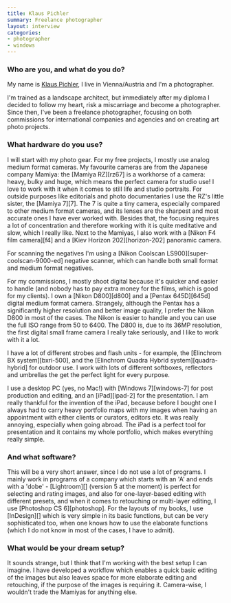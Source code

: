 ```yaml
---
title: Klaus Pichler
summary: Freelance photographer
layout: interview
categories:
- photographer
- windows
---
```


### Who are you, and what do you do?

My name is [Klaus Pichler](http://www.kpic.at/ "Klaus' website."), I live in Vienna/Austria and I'm a photographer. 

I'm trained as a landscape architect, but immediately after my diploma I decided to follow my heart, risk a miscarriage and become a photographer. Since then, I've been a freelance photographer, focusing on both commissions for international companies and agencies and on creating art photo projects.

### What hardware do you use?

I will start with my photo gear. For my free projects, I mostly use analog medium format cameras. My favourite cameras are from the Japanese company Mamiya: the [Mamiya RZ][rz67] is a workhorse of a camera: heavy, bulky and huge, which means the perfect camera for studio use! I love to work with it when it comes to still life and studio portraits. For outside purposes like editorials and photo documentaries I use the RZ's little sister, the [Mamiya 7][7]. The 7 is quite a tiny camera, especially compared to other medium format cameras, and its lenses are the sharpest and most accurate ones I have ever worked with. Besides that, the focusing requires a lot of concentration and therefore working with it is quite meditative and slow, which I really like.
Next to the Mamiyas, I also work with a [Nikon F4 film camera][f4] and a [Kiev Horizon 202][horizon-202] panoramic camera.

For scanning the negatives I'm using a [Nikon Coolscan LS900][super-coolscan-9000-ed] negative scanner, which can handle both small format and medium format negatives.

For my commissions, I mostly shoot digital because it's quicker and easier to handle (and nobody has to pay extra money for the films, which is good for my clients). I own a [Nikon D800][d800] and a [Pentax 645D][645d] digital medium format camera. Strangely, although the Pentax has a significantly higher resolution and better image quality, I prefer the Nikon D800 in most of the cases. The Nikon is easier to handle and you can use the full ISO range from 50 to 6400. The D800 is, due to its 36MP resolution, the first digital small frame camera I really take seriously, and I like to work with it a lot. 

I have a lot of different strobes and flash units - for example, the [Elinchrom BX system][bxri-500], and the [Elinchrom Quadra Hybrid system][quadra-hybrid] for outdoor use. I work with lots of different softboxes, reflectors and umbrellas the get the perfect light for every purpose.

I use a desktop PC (yes, no Mac!) with [Windows 7][windows-7] for post production and editing, and an [iPad][ipad-2] for the presentation. I am really thankful for the invention of the iPad, because before I bought one I always had to carry heavy portfolio maps with my images when having an appointment with either clients or curators, editors etc. It was really annoying, especially when going abroad. The iPad is a perfect tool for presentation and it contains my whole portfolio, which makes everything really simple.

### And what software?

This will be a very short answer, since I do not use a lot of programs. I mainly work in programs of a company which starts with an 'A' and ends with a 'dobe' - [Lightroom][] (version 5 at the moment) is perfect for selecting and rating images, and also for one-layer-based editing with different presets, and when it comes to retouching or multi-layer editing, I use [Photoshop CS 6][photoshop]. For the layouts of my books, I use [InDesign][] which is very simple in its basic functions, but can be very sophisticated too, when one knows how to use the elaborate functions (which I do not know in most of the cases, I have to admit).

### What would be your dream setup?

It sounds strange, but I think that I'm working with the best setup I can imagine. I have developed a workflow which enables a quick basic editing of the images but also leaves space for more elaborate editing and retouching, if the purpose of the images is requiring it. Camera-wise, I wouldn't trade the Mamiyas for anything else.